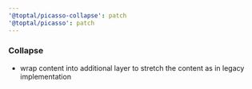 ```yaml
---
'@toptal/picasso-collapse': patch
'@toptal/picasso': patch
---
```


### Collapse

- wrap content into additional layer to stretch the content as in legacy implementation
